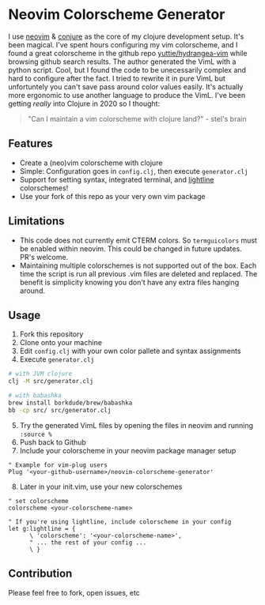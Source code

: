 # Neovim Colorscheme Generator

I use [neovim](https://neovim.io) & [conjure](https://conjure.fun) as the core of my clojure development setup. It's been magical. I've spent hours configuring my vim colorscheme, and I found a great colorscheme in the github repo [yuttie/hydrangea-vim](https://github.com/yuttie/hydrangea-vim) while browsing github search results. The author generated the VimL with a python script. Cool, but I found the code to be unecessarily complex and hard to configure after the fact. I tried to rewrite it in pure VimL but unfortuntely you can't save pass around color values easily. It's actually more ergonomic to use another language to produce the VimL. I've been getting *really* into Clojure in 2020 so I thought:
> "Can I maintain a vim colorscheme with clojure land?" - stel's brain

Features
-----------------------------
* Create a (neo)vim colorscheme with clojure
* Simple: Configuration goes in `config.clj`, then execute `generator.clj`
* Support for setting syntax, integrated terminal, and [lightline](https://github.com/itchyny/lightline.vim) colorschemes!
* Use your fork of this repo as your very own vim package

Limitations
-----------------------------
* This code does not currently emit CTERM colors. So `termguicolors` must be enabled within neovim. This could be changed in future updates. PR's welcome.
* Maintaining multiple colorschemes is not supported out of the box. Each time the script is run all previous .vim files are deleted and replaced. The benefit is simplicity knowing you don't have any extra files hanging around.

Usage
------------------------------
1. Fork this repository
2. Clone onto your machine
3. Edit `config.clj` with your own color pallete and syntax assignments
4. Execute `generator.clj`

```bash
# with JVM clojure
clj -M src/generator.clj

# with babashka
brew install borkdude/brew/babashka
bb -cp src/ src/generator.clj
```

5. Try the generated VimL files by opening the files in neovim and running `:source %`
6. Push back to Github
7. Include your colorscheme in your neovim package manager setup

```viml
" Example for vim-plug users
Plug '<your-github-username>/neovim-colorscheme-generator'
```

8. Later in your init.vim, use your new colorschemes

```viml
" set colorscheme
colorscheme <your-colorscheme-name>

" If you're using lightline, include colorscheme in your config
let g:lightline = {
      \ 'colorscheme': '<your-colorscheme-name>',
      " ... the rest of your config ...
      \ }
```

## Contribution
Please feel free to fork, open issues, etc
